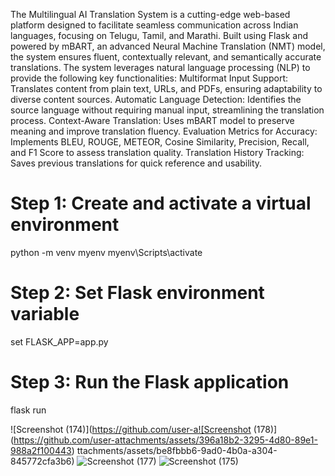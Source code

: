 The Multilingual AI Translation System is a cutting-edge web-based platform designed to
facilitate seamless communication across Indian languages, focusing on Telugu, Tamil, and
Marathi. Built using Flask and powered by mBART, an advanced Neural Machine
Translation (NMT) model, the system ensures fluent, contextually relevant, and semantically
accurate translations.
The system leverages natural language processing (NLP) to provide the following key
functionalities:
Multiformat Input Support: Translates content from plain text, URLs, and PDFs,
ensuring adaptability to diverse content sources.
Automatic Language Detection: Identifies the source language without requiring
manual input, streamlining the translation process.
Context-Aware Translation: Uses mBART model to preserve meaning and improve
translation fluency.
Evaluation Metrics for Accuracy: Implements BLEU, ROUGE, METEOR, Cosine
Similarity, Precision, Recall, and F1 Score to assess translation quality.
Translation History Tracking: Saves previous translations for quick reference and
usability.


# Step 1: Create and activate a virtual environment
python -m venv myenv
myenv\Scripts\activate
# Step 2: Set Flask environment variable
set FLASK_APP=app.py
# Step 3: Run the Flask application
flask run

![Screenshot (174)](https://github.com/user-a![Screenshot (178)](https://github.com/user-attachments/assets/396a18b2-3295-4d80-89e1-988a2f100443)
ttachments/assets/be8fbbb6-9ad0-4b0a-a304-845772cfa3b6)
![Screenshot (177)](https://github.com/user-attachments/assets/0bfeffea-f477-4154-a64c-e2747365a636)
![Screenshot (175)](https://github.com/user-attachments/assets/62d37387-b6c2-4b05-b562-170d7ad1d82c)
